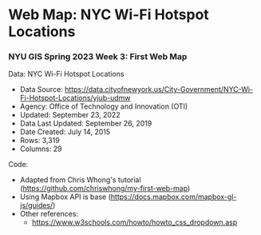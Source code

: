 # Web Map: NYC Wi-Fi Hotspot Locations
### NYU GIS Spring 2023 Week 3: First Web Map

Data: NYC Wi-Fi Hotspot Locations
* Data Source: https://data.cityofnewyork.us/City-Government/NYC-Wi-Fi-Hotspot-Locations/yjub-udmw
* Agency: Office of Technology and Innovation (OTI)
* Updated: September 23, 2022
* Data Last Updated: September 26, 2019
* Date Created: July 14, 2015
* Rows: 3,319
* Columns: 29

Code:
* Adapted from Chris Whong's tutorial (https://github.com/chriswhong/my-first-web-map) 
* Using Mapbox API is base (https://docs.mapbox.com/mapbox-gl-js/guides/)
* Other references:
  * https://www.w3schools.com/howto/howto_css_dropdown.asp 
